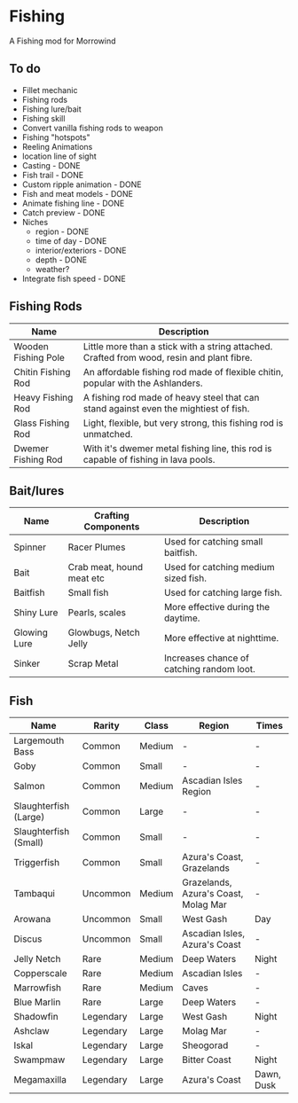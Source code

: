 # Fishing
A Fishing mod for Morrowind

## To do
- Fillet mechanic
- Fishing rods
- Fishing lure/bait
- Fishing skill
- Convert vanilla fishing rods to weapon
- Fishing "hotspots"
- Reeling Animations
- location line of sight
- Casting - DONE
- Fish trail - DONE
- Custom ripple animation - DONE
- Fish and meat models - DONE
- Animate fishing line - DONE
- Catch preview - DONE
- Niches 
  - region - DONE
  - time of day - DONE
  - interior/exteriors - DONE
  - depth - DONE
  - weather?
- Integrate fish speed - DONE

## Fishing Rods
| Name                 | Description                                                                                                  |
| -------------------- | ------------------------------------------------------------------------------------------------------------ |
| Wooden Fishing Pole  | Little more than a stick with a string attached. Crafted from wood, resin and plant fibre.                   |
| Chitin Fishing Rod   | An affordable fishing rod made of flexible chitin, popular with the Ashlanders.                              |
| Heavy Fishing Rod    | A fishing rod made of heavy steel that can stand against even the mightiest of fish.                         |
| Glass Fishing Rod    | Light, flexible, but very strong, this fishing rod is unmatched.                                             |
| Dwemer Fishing Rod   | With it's dwemer metal fishing line, this rod is capable of fishing in lava pools.                           |

## Bait/lures
| Name            | Crafting Components  | Description                                                                                                     |
| --------------  | -------------------- | --------------------------------------------------------------------------------------------------------------- |
| Spinner | Racer Plumes | Used for catching small baitfish. |
| Bait | Crab meat, hound meat etc | Used for catching medium sized fish. |
| Baitfish | Small fish | Used for catching large fish. |
| Shiny Lure | Pearls, scales | More effective during the daytime. |
| Glowing Lure | Glowbugs, Netch Jelly | More effective at nighttime. |
| Sinker | Scrap Metal | Increases chance of catching random loot. |

## Fish
| Name         | Rarity      | Class   | Region                   | Times             |
|--------------|-------------|---------|--------------------------|-------------------|
| Largemouth Bass      | Common  | Medium  | -                          | -                     |
| Goby        | Common  | Small    | -                          | -                     |
| Salmon      | Common  | Medium  | Ascadian Isles Region | -                     |
| Slaughterfish (Large)   | Common  | Large    | -                          | -                     |
| Slaughterfish (Small)   | Common  | Small    | -                          | -                     |
| Triggerfish  | Common  | Small    | Azura's Coast, Grazelands | -                     |
| Tambaqui    | Uncommon    | Medium  | Grazelands, Azura's Coast, Molag Mar | -                     |
| Arowana     | Uncommon    | Small    | West Gash                  | Day                |
| Discus      | Uncommon    | Small    | Ascadian Isles, Azura's Coast | -                     |
| Jelly Netch  | Rare        | Medium  | Deep Waters                | Night              |
| Copperscale  | Rare        | Medium  | Ascadian Isles             | -                     |
| Marrowfish   | Rare        | Medium  | Caves                      | -                     |
| Blue Marlin  | Rare        | Large    | Deep Waters                | -                     |
| Shadowfin    | Legendary   | Large    | West Gash                  | Night              |
| Ashclaw      | Legendary   | Large    | Molag Mar                  | -                     |
| Iskal        | Legendary   | Large    | Sheogorad                  | -                     |
| Swampmaw     | Legendary   | Large    | Bitter Coast               | Night              |
| Megamaxilla  | Legendary   | Large    | Azura's Coast              | Dawn, Dusk   |
